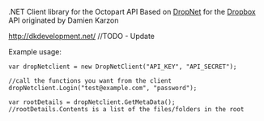 .NET Client library for the Octopart API
Based on [DropNet](https://github.com/dkarzon/DropNet) for the [Dropbox](http://db.tt/4zFPRBA) API originated by Damien Karzon

<a href="http://dkdevelopment.net/">http://dkdevelopment.net/</a> //TODO - Update

Example usage:

	var dropNetclient = new DropNetClient("API_KEY", "API_SECRET");
 
	//call the functions you want from the client
	dropNetclient.Login("test@example.com", "password");

	var rootDetails = dropNetclient.GetMetaData();
	//rootDetails.Contents is a list of the files/folders in the root